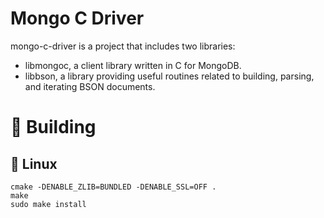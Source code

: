 # Mongo C Driver

mongo-c-driver is a project that includes two libraries:

- libmongoc, a client library written in C for MongoDB.
- libbson, a library providing useful routines related to building, parsing, and iterating BSON documents.

# 🔨 Building

## 🐧 Linux

```
cmake -DENABLE_ZLIB=BUNDLED -DENABLE_SSL=OFF .
make
sudo make install
```
